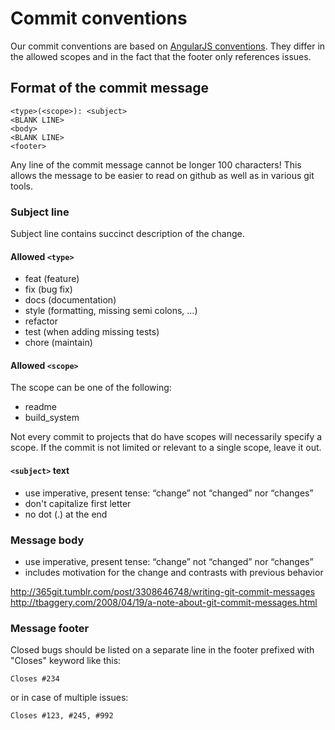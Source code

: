# Commit conventions

Our commit conventions are based on
[AngularJS conventions](https://gist.github.com/stephenparish/9941e89d80e2bc58a153#format-of-the-commit-message).
They differ in the allowed scopes and in the fact that the footer only references issues.

## Format of the commit message

    <type>(<scope>): <subject>
    <BLANK LINE>
    <body>
    <BLANK LINE>
    <footer>

Any line of the commit message cannot be longer 100 characters! This allows the message to be easier to read on github
as well as in various git tools.

### Subject line

Subject line contains succinct description of the change.

#### Allowed `<type>`

* feat (feature)
* fix (bug fix)
* docs (documentation)
* style (formatting, missing semi colons, ...)
* refactor
* test (when adding missing tests)
* chore (maintain)

#### Allowed `<scope>`

The scope can be one of the following:

* readme
* build_system

Not every commit to projects that do have scopes will necessarily specify a scope. If the commit is not limited or
relevant to a single scope, leave it out.

#### `<subject>` text

* use imperative, present tense: “change” not “changed” nor “changes”
* don't capitalize first letter
* no dot (.) at the end

### Message body

* use imperative, present tense: “change” not “changed” nor “changes”
* includes motivation for the change and contrasts with previous behavior

http://365git.tumblr.com/post/3308646748/writing-git-commit-messages
http://tbaggery.com/2008/04/19/a-note-about-git-commit-messages.html

### Message footer

Closed bugs should be listed on a separate line in the footer prefixed with "Closes" keyword like this:

    Closes #234

or in case of multiple issues:

    Closes #123, #245, #992
